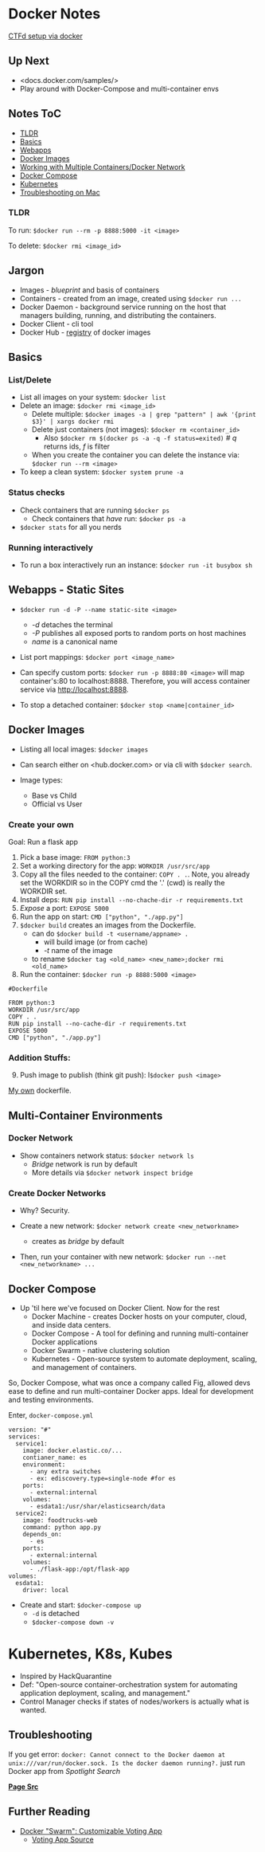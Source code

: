 # Docker Notes



[CTFd setup via docker](ctfd_setup.txt)



## Up Next

- <docs.docker.com/samples/>
- Play around with Docker-Compose and multi-container envs



## Notes ToC

- [TLDR](#TLDR)
- [Basics](#Basics)
- [Webapps](#Webapps---Static-Sites)
- [Docker Images](#Docker-Images)
- [Working with Multiple Containers/Docker Network](#Multi-Container-Environments)
- [Docker Compose](#Docker-Compose)
- [Kubernetes](#Kubernetes,-K8s,-Kubes)
- [Troubleshooting on Mac](#Troubleshooting)



### TLDR

To run: `$docker run --rm -p 8888:5000 -it <image>`

To delete: `$docker rmi <image_id>`



## Jargon

- Images - _blueprint_ and basis of containers
- Containers - created from an image, created using `$docker run ...`
- Docker Daemon - background service running on the host that managers building, running, and distributing the containers.
- Docker Client - cli tool
- Docker Hub - [registry](https://hub.docker.com/explore) of docker images



## Basics

### List/Delete

- List all images on your system: `$docker list`
- Delete an image: `$docker rmi <image_id>`
  - Delete multiple: `$docker images -a | grep "pattern" | awk '{print $3}' | xargs docker rmi`
  - Delete just containers (not images): `$docker rm <container_id>`
    - Also `$docker rm $(docker ps -a -q -f status=exited)` # _q_ returns ids, _f_ is filter
  - When you create the container you can delete the instance via: `$docker run --rm <image>`
- To keep a clean system: `$docker system prune -a`

### Status checks

- Check containers that are running `$docker ps`
	- Check containers that _have_ run: `$docker ps -a`
- `$docker stats` for all you nerds

### Running interactively

- To run a box interactively run an instance: `$docker run -it busybox sh`



## Webapps - Static Sites

- `$docker run -d -P --name static-site <image>`
	- _-d_ detaches the terminal
	- _-P_ publishes all exposed ports to random ports on host machines
	- _name_ is a canonical name

- List port mappings: `$docker port <image_name>`

- Can specify custom ports: `$docker run -p 8888:80 <image>` will map container's:80 to localhost:8888. Therefore, you will access container service via <http://localhost:8888>.

- To stop a detached container: `$docker stop <name|container_id>`



## Docker Images

- Listing all local images: `$docker images`

- Can search either on <hub.docker.com> or via cli with `$docker search`.

- Image types: 
	- Base vs Child
	- Official vs User

### Create your own

Goal: Run a flask app

1. Pick a base image: `FROM python:3`
2. Set a working directory for the app: `WORKDIR /usr/src/app`
3. Copy all the files needed to the container: `COPY . .`. Note, you already set the WORKDIR so in the COPY cmd the '.' (cwd) is really the WORKDIR set.
4. Install deps: `RUN pip install --no-chache-dir -r requirements.txt`
5. _Expose_ a port: `EXPOSE 5000`
6. Run the app on start: `CMD ["python", "./app.py"]`
7. `$docker build` creates an images from the Dockerfile.
	- can do `$docker build -t <username/appname> .`
	  - will build image (or from cache)
	  - _-t_ name of the image
	- to rename `$docker tag <old_name> <new_name>;docker rmi <old_name>`
8. Run the container: `$docker run -p 8888:5000 <image>`

```
#Dockerfile

FROM python:3
WORKDIR /usr/src/app
COPY . .
RUN pip install --no-cache-dir -r requirements.txt
EXPOSE 5000
CMD ["python", "./app.py"]
```

### Addition Stuffs:

9. Push image to publish (think git push): l`$docker push <image>`



[My own](dockerfile) dockerfile.



## Multi-Container Environments

### Docker Network

- Show containers network status: `$docker network ls`
	- _Bridge_ network is run by default
	- More details via `$docker network inspect bridge`

### Create Docker Networks

- Why? Security.

- Create a new network: `$docker network create <new_networkname>`
	- creates as _bridge_ by default
- Then, run your container with new network: `$docker run --net <new_networkname> ...`

## Docker Compose

- Up 'til here we've focused on Docker Client. Now for the rest
	- Docker Machine - creates Docker hosts on your computer, cloud, and inside data centers.
	- Docker Compose - A tool for defining and running multi-container Docker applications
	- Docker Swarm - native clustering solution
	- Kubernetes - Open-source system to automate deployment, scaling, and management of containers.

So, Docker Compose, what was once a company called Fig, allowed devs ease to define and run multi-container Docker apps. Ideal for development and testing environments.

Enter, `docker-compose.yml`

```
version: "#"
services:
  service1:
    image: docker.elastic.co/...
    contianer_name: es
    environment:
      - any extra switches
      - ex: ediscovery.type=single-node #for es
    ports:
      - external:internal
    volumes:
      - esdata1:/usr/shar/elasticsearch/data
  service2:
    image: foodtrucks-web
    command: python app.py
    depends_on:
      - es
    ports:
      - external:internal
    volumes:
      - ./flask-app:/opt/flask-app
volumes:
  esdata1:
    driver: local
```

- Create and start: `$docker-compose up`
	- `-d` is detached
	- `$docker-compose down -v`



# Kubernetes, K8s, Kubes

- Inspired by HackQuarantine 
- Def: "Open-source container-orchestration system for automating application deployment, scaling, and management."
- Control Manager checks if states of nodes/workers is actually what is wanted.



## Troubleshooting

If you get error: `docker: Cannot connect to the Docker daemon at unix:///var/run/docker.sock. Is the docker daemon running?.` just run Docker app from _Spotlight Search_



[**Page Src**](https://docker-curriculum.com)

## Further Reading

- [Docker "Swarm": Customizable Voting App](https://github.com/docker/labs/blob/master/beginner/chapters/votingapp.md)
   - [Voting App Source](https://github.com/dockersamples/example-voting-app)
